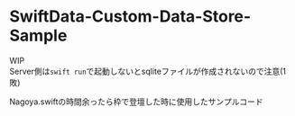 # SwiftData-Custom-Data-Store-Sample

WIP  
Server側は`swift run`で起動しないとsqliteファイルが作成されないので注意(1敗)  

Nagoya.swiftの時間余ったら枠で登壇した時に使用したサンプルコード
